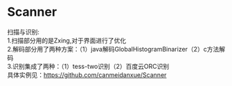 # Scanner
扫描与识别:</br>
1.扫描部分用的是Zxing,对于界面进行了优化</br>
2.解码部分用了两种方案：（1）java解码GlobalHistogramBinarizer（2）c方法解码</br>
3.识别集成了两种：（1）tess-two识别（2）百度云ORC识别</br>
具体实例见：https://github.com/canmeidanxue/Scanner</link>

